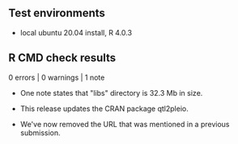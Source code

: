 ## Test environments

* local ubuntu 20.04 install, R 4.0.3


## R CMD check results  

0 errors | 0 warnings | 1 note

* One note states that "libs" directory is 32.3 Mb in size.

* This release updates the CRAN package qtl2pleio.

* We've now removed the URL that was mentioned in a previous submission.

